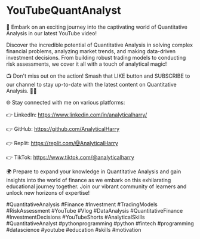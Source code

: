 # YouTubeQuantAnalyst

🔬 Embark on an exciting journey into the captivating world of Quantitative Analysis in our latest YouTube video!

Discover the incredible potential of Quantitative Analysis in solving complex financial problems, analyzing market trends, and making data-driven investment decisions. 
From building robust trading models to conducting risk assessments, we cover it all with a touch of analytical magic!

📺 Don't miss out on the action! Smash that LIKE button and SUBSCRIBE to our channel to stay up-to-date with the latest content on Quantitative Analysis. 🚀🔔

🌐 Stay connected with me on various platforms:

👉 LinkedIn: https://www.linkedin.com/in/analyticalharry/

👉 GitHub: https://github.com/AnalyticalHarry

👉 Replit: https://replit.com/@AnalyticalHarry

👉 TikTok: https://www.tiktok.com/@analyticalharry

🌍 Prepare to expand your knowledge in Quantitative Analysis and gain insights into the world of finance as we embark on this exhilarating educational journey together. 
Join our vibrant community of learners and unlock new horizons of expertise!

#QuantitativeAnalysis #Finance #Investment #TradingModels #RiskAssessment 
#YouTube #Vlog #DataAnalysis #QuantitativeFinance #InvestmentDecisions #YouTubeShorts
#AnalyticalSkills #QuantitativeAnalyst #pythonprogramming #python #fintech #programming 
#datascience #youtube  #education #skills #motivation
